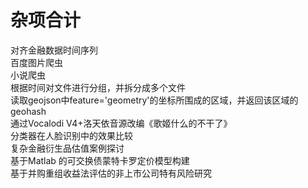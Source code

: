 # 杂项合计
对齐金融数据时间序列<br>
百度图片爬虫<br>
小说爬虫<br>
根据时间对文件进行分组，并拆分成多个文件<br>
读取geojson中feature='geometry'的坐标所围成的区域，并返回该区域的geohash<br>
通过Vocalodi V4+洛天依音源改编《歌姬什么的不干了》<br>
分类器在人脸识别中的效果比较<br>
复杂金融衍生品估值案例探讨<br>
基于Matlab 的可交换债蒙特卡罗定价模型构建<br>
基于并购重组收益法评估的非上市公司特有风险研究<br>
